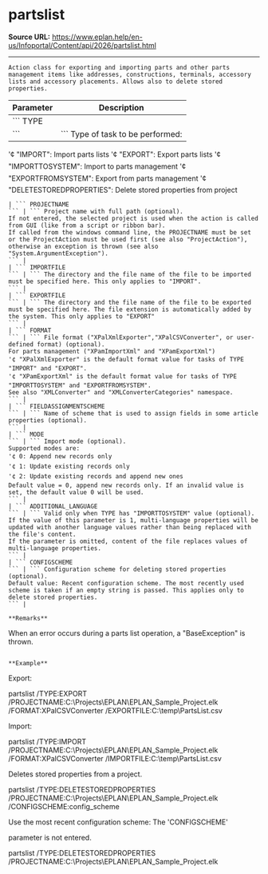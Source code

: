 # partslist

**Source URL:** https://www.eplan.help/en-us/Infoportal/Content/api/2026/partslist.html

---

```
Action class for exporting and importing parts and other parts management items like addresses, constructions, terminals, accessory lists and accessory placements. Allows also to delete stored properties.

```

| Parameter | Description |
| --- | --- |
| ``` TYPE
 ``` | ``` Type of task to be performed:
 '¢ "IMPORT": Import parts lists
 '¢ "EXPORT": Export parts lists
 '¢ "IMPORTTOSYSTEM": Import to parts management
 '¢ "EXPORTFROMSYSTEM": Export from parts management
 '¢ "DELETESTOREDPROPERTIES": Delete stored properties from project
 ``` |
| ``` PROJECTNAME
 ``` | ``` Project name with full path (optional).
 If not entered, the selected project is used when the action is called from GUI (like from a script or ribbon bar). 
 If called from the windows command line, the PROJECTNAME must be set or the ProjectAction must be used first (see also "ProjectAction"), otherwise an exception is thrown (see also "System.ArgumentException").
 ``` |
| ``` IMPORTFILE
 ``` | ``` The directory and the file name of the file to be imported must be specified here. This only applies to "IMPORT".
 ``` |
| ``` EXPORTFILE
 ``` | ``` The directory and the file name of the file to be exported must be specified here. The file extension is automatically added by the system. This only applies to "EXPORT"
 ``` |
| ``` FORMAT
 ``` | ``` File format ("XPalXmlExporter","XPalCSVConverter", or user-defined format) (optional). 
 For parts management ("XPamImportXml" and "XPamExportXml")
 '¢ "XPalXmlExporter" is the default format value for tasks of TYPE "IMPORT" and "EXPORT".
 '¢ "XPamExportXml" is the default format value for tasks of TYPE "IMPORTTOSYSTEM" and "EXPORTFROMSYSTEM".
 See also "XMLConverter" and "XMLConverterCategories" namespace.
 ``` |
| ``` FIELDASSIGNMENTSCHEME
 ``` | ``` Name of scheme that is used to assign fields in some article properties (optional).
 ``` |
| ``` MODE
 ``` | ``` Import mode (optional).
 Supported modes are:
 '¢ 0: Append new records only
 '¢ 1: Update existing records only
 '¢ 2: Update existing records and append new ones
 Default value = 0, append new records only. If an invalid value is set, the default value 0 will be used.
 ``` |
| ``` ADDITIONAL_LANGUAGE
 ``` | ``` Valid only when TYPE has "IMPORTTOSYSTEM" value (optional).
 If the value of this parameter is 1, multi-language properties will be updated with another language values rather than being replaced with the file's content.
 If the parameter is omitted, content of the file replaces values of multi-language properties.
 ``` |
| ``` CONFIGSCHEME
 ``` | ``` Configuration scheme for deleting stored properties (optional).
 Default value: Recent configuration scheme. The most recently used scheme is taken if an empty string is passed. This applies only to delete stored properties.
 ``` |

**Remarks**

```
When an error occurs during a parts list operation, a "BaseException" is thrown.

```

**Example**

```
Export:

partslist /TYPE:EXPORT /PROJECTNAME:C:\Projects\EPLAN\EPLAN_Sample_Project.elk    /FORMAT:XPalCSVConverter /EXPORTFILE:C:\temp\PartsList.csv

Import:

partslist /TYPE:IMPORT /PROJECTNAME:C:\Projects\EPLAN\EPLAN_Sample_Project.elk    /FORMAT:XPalCSVConverter /IMPORTFILE:C:\temp\PartsList.csv

Deletes stored properties from a project.

partslist /TYPE:DELETESTOREDPROPERTIES /PROJECTNAME:C:\Projects\EPLAN\EPLAN_Sample_Project.elk /CONFIGSCHEME:config_scheme

Use the most recent configuration scheme: The 'CONFIGSCHEME'

parameter is not entered.

partslist /TYPE:DELETESTOREDPROPERTIES /PROJECTNAME:C:\Projects\EPLAN\EPLAN_Sample_Project.elk

```